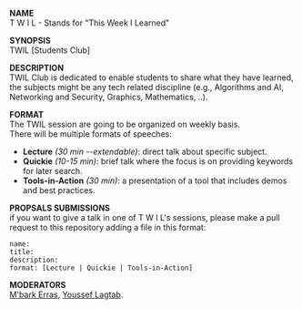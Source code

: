 **NAME**  
T W I L - Stands for "This Week I Learned"  
  
**SYNOPSIS**  
TWIL [Students Club]  
  
**DESCRIPTION**  
TWIL Club is dedicated to enable students to share what they have learned, the subjects might be any tech related discipline (e.g., Algorithms and AI, Networking and Security, Graphics, Mathematics, ..).  
  
**FORMAT**  
The TWIL session are going to be organized on weekly basis.  
There will be multiple formats of speeches:  

* **Lecture** *(30 min --extendable)*: direct talk about specific subject.
* **Quickie** *(10-15 min)*: brief talk where the focus is on providing keywords for later search.
* **Tools-in-Action** *(30 min)*: a presentation of a tool that includes demos and best practices.

**PROPSALS SUBMISSIONS**  
if you want to give a talk in one of T W I L's sessions, please make a pull request to this repository adding a file in this format:  

    name:  
    title:  
    description:  
    format: [Lecture | Quickie | Tools-in-Action]

**MODERATORS**  
[M'bark Erras](https://github.com/MbarkErras), [Youssef Lagtab](https://github.com/vanderwolk).
